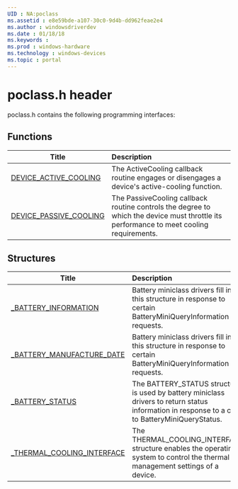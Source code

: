 ```yaml
---
UID : NA:poclass
ms.assetid : e8e59bde-a107-30c0-9d4b-dd962feae2e4
ms.author : windowsdriverdev
ms.date : 01/18/18
ms.keywords : 
ms.prod : windows-hardware
ms.technology : windows-devices
ms.topic : portal
---
```


# poclass.h header



poclass.h contains the following programming interfaces:





## Functions
| Title | Description |
| ---- |:---- |
| [DEVICE_ACTIVE_COOLING](nc-poclass-device_active_cooling.md) | The ActiveCooling callback routine engages or disengages a device's active-cooling function. |
| [DEVICE_PASSIVE_COOLING](nc-poclass-device_passive_cooling.md) | The PassiveCooling callback routine controls the degree to which the device must throttle its performance to meet cooling requirements. |



## Structures
| Title | Description |
| ---- |:---- |
| [_BATTERY_INFORMATION](ns-poclass-_battery_information.md) | Battery miniclass drivers fill in this structure in response to certain BatteryMiniQueryInformation requests. |
| [_BATTERY_MANUFACTURE_DATE](ns-poclass-_battery_manufacture_date.md) | Battery miniclass drivers fill in this structure in response to certain BatteryMiniQueryInformation requests. |
| [_BATTERY_STATUS](ns-poclass-_battery_status.md) | The BATTERY_STATUS structure is used by battery miniclass drivers to return status information in response to a call to BatteryMiniQueryStatus. |
| [_THERMAL_COOLING_INTERFACE](ns-poclass-_thermal_cooling_interface.md) | The THERMAL_COOLING_INTERFACE structure enables the operating system to control the thermal management settings of a device. |